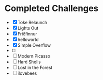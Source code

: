 # Completed Challenges

- [x] Toke Relaunch
- [x] Lights Out
- [x] Friðfinnur
- [x] helloworld
- [x] Simple Overflow
- [ ]
- [ ] Modern Picasso
- [ ] Hard Shells
- [ ] Lost in the Forest
- [ ] ilovebees
